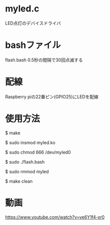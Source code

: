 # myled.c
LED点灯のデバイスドライバ

# bashファイル
flash.bash 0.5秒の間隔で30回点滅する

# 配線
Raspberry piの22番ピン(GPIO25)にLEDを配線

# 使用方法
$ make

$ sudo insmod myled.ko

$ sudo chmod 666 /dev/myled0

$ sudo ./flash.bash

$ sudo rmmod myled

$ make clean

# 動画
https://www.youtube.com/watch?v=ve6Y1f4-xr0
